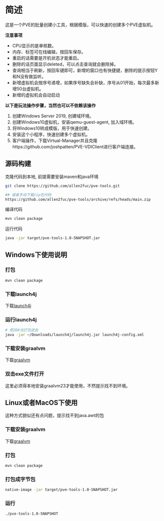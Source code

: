 # 简述
这是一个PVE的批量创建小工具，根据模版，可以快速的创建多个PVE虚拟机。

**注意事项**
- CPU显示的是单核数。 
- 内存、标签可在线编辑，按回车保存。
- 重启的话需要是开机状态才能重启。
- 删除的话页面显示deleted，可以点击查询就会删除掉。
- 查询相当于刷新，按回车键即可，新增的窗口也有快捷键，删除的提示按钮Y和N没有做监听。
- 新增虚拟机会按序号递增，如果序号缺失会补缺，序号从01开始，每次最多新增50台虚拟机。
- 新增的虚拟机会自动启动

**以下是玩法操作步骤，当然也可以不依赖该操作**
1. 创建Windows Server 2019, 创建域环境。
2. 创建Windows10虚拟机，安装qemu-guest-agent, 加入域环境。
3. 将Windows10转成模版，用于快速创建。
4. 安装这个小程序，快速创建多个虚拟机。
5. 客户端操作，下载Virtual-Manager并且克隆https://github.com/joshpatten/PVE-VDIClient进行客户端连接。


## 源码构建

克隆代码到本地, 前提需要安装maven和java环境
```bash
git clone https://github.com/allen2fuc/pve-tools.git

## 或者手动下载zip包代码
https://github.com/allen2fuc/pve-tools/archive/refs/heads/main.zip
```
编译代码
```bash
mvn clean package
```
运行代码
```bash
java -jar target/pve-tools-1.0-SNAPSHOT.jar
```


## Windows下使用说明
### 打包
```bash
mvn clean package
```

### 下载launch4j
下载[launch4j](https://sourceforge.net/projects/launch4j/files/launch4j-3/3.50/)

### 运行launch4j
```bash
# 把JDK也打包进去
java -jar ~/Downloads/launch4j/launch4j.jar launch4j-config.xml
```

### 下载安装graalvm
下载[graalvm](https://www.graalvm.org/downloads/)

### 双击exe文件打开
这里必须得本地安装graalvm23才能使用，不然提示找不到环境。



## Linux或者MacOS下使用
这种方式貌似还有点问题，提示找不到java.awt的包
### 下载安装graalvm
下载[graalvm](https://www.graalvm.org/downloads/)

### 打包
```bash
mvn clean package
```

### 打包成字节包
```bash
native-image -jar target/pve-tools-1.0-SNAPSHOT.jar
```

### 运行
```bash
./pve-tools-1.0-SNAPSHOT
```